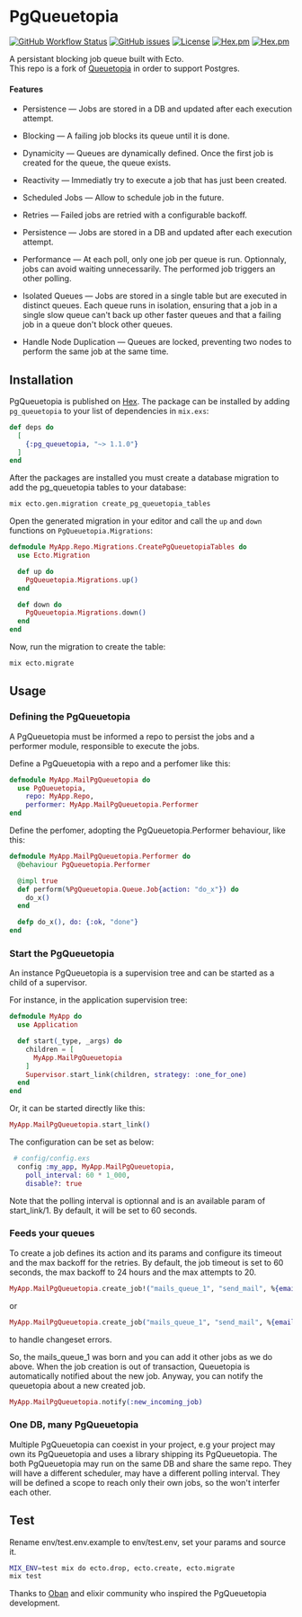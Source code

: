 # PgQueuetopia

[![GitHub Workflow Status](https://img.shields.io/github/workflow/status/tailcalldev/pg_queuetopia/CI?cacheSeconds=3600&style=flat-square)](https://github.com/tailcalldev/pg_queuetopia/actions) [![GitHub issues](https://img.shields.io/github/issues-raw/tailcalldev/pg_queuetopia?style=flat-square&cacheSeconds=3600)](https://github.com/tailcalldev/pg_queuetopia/issues) [![License](https://img.shields.io/badge/license-MIT-brightgreen.svg?cacheSeconds=3600?style=flat-square)](http://opensource.org/licenses/MIT) [![Hex.pm](https://img.shields.io/hexpm/v/queuetopia?style=flat-square)](https://hex.pm/packages/pg_queuetopia) [![Hex.pm](https://img.shields.io/hexpm/dt/pg_queuetopia?style=flat-square)](https://hex.pm/packages/pg_queuetopia)

A persistant blocking job queue built with Ecto.  
This repo is a fork of [Queuetopia](https://github.com/annatel/queuetopia) in order to support Postgres.

#### Features

- Persistence — Jobs are stored in a DB and updated after each execution attempt.

- Blocking — A failing job blocks its queue until it is done.

- Dynamicity — Queues are dynamically defined. Once the first job is created
  for the queue, the queue exists.

- Reactivity — Immediatly try to execute a job that has just been created.

- Scheduled Jobs — Allow to schedule job in the future.

- Retries — Failed jobs are retried with a configurable backoff.

- Persistence — Jobs are stored in a DB and updated after each execution attempt.

- Performance — At each poll, only one job per queue is run. Optionnaly, jobs can
  avoid waiting unnecessarily. The performed job triggers an other polling.

- Isolated Queues — Jobs are stored in a single table but are executed in
  distinct queues. Each queue runs in isolation, ensuring that a job in a single
  slow queue can't back up other faster queues and that a failing job in a queue
  don't block other queues.

- Handle Node Duplication — Queues are locked, preventing two nodes to perform
  the same job at the same time.

## Installation

PgQueuetopia is published on [Hex](https://hex.pm/packages/pg_queuetopia).
The package can be installed by adding `pg_queuetopia` to your list of dependencies in `mix.exs`:

```elixir
def deps do
  [
    {:pg_queuetopia, "~> 1.1.0"}
  ]
end
```

After the packages are installed you must create a database migration to
add the pg_queuetopia tables to your database:

```bash
mix ecto.gen.migration create_pg_queuetopia_tables
```

Open the generated migration in your editor and call the `up` and `down`
functions on `PgQueuetopia.Migrations`:

```elixir
defmodule MyApp.Repo.Migrations.CreatePgQueuetopiaTables do
  use Ecto.Migration

  def up do
    PgQueuetopia.Migrations.up()
  end

  def down do
    PgQueuetopia.Migrations.down()
  end
end
```

Now, run the migration to create the table:

```sh
mix ecto.migrate
```

## Usage

### Defining the PgQueuetopia

A PgQueuetopia must be informed a repo to persist the jobs and a performer module,
responsible to execute the jobs.

Define a PgQueuetopia with a repo and a perfomer like this:

```elixir
defmodule MyApp.MailPgQueuetopia do
  use PgQueuetopia,
    repo: MyApp.Repo,
    performer: MyApp.MailPgQueuetopia.Performer
end
```

Define the perfomer, adopting the PgQueuetopia.Performer behaviour, like this:

```elixir
defmodule MyApp.MailPgQueuetopia.Performer do
  @behaviour PgQueuetopia.Performer

  @impl true
  def perform(%PgQueuetopia.Queue.Job{action: "do_x"}) do
    do_x()
  end

  defp do_x(), do: {:ok, "done"}
end
```

### Start the PgQueuetopia

An instance PgQueuetopia is a supervision tree and can be started as a child of a supervisor.

For instance, in the application supervision tree:

```elixir
defmodule MyApp do
  use Application

  def start(_type, _args) do
    children = [
      MyApp.MailPgQueuetopia
    ]
    Supervisor.start_link(children, strategy: :one_for_one)
  end
end
```

Or, it can be started directly like this:

```elixir
MyApp.MailPgQueuetopia.start_link()
```

The configuration can be set as below:

```elixir
 # config/config.exs
  config :my_app, MyApp.MailPgQueuetopia,
    poll_interval: 60 * 1_000,
    disable?: true

```

Note that the polling interval is optionnal and is an available param of start_link/1.
By default, it will be set to 60 seconds.


### Feeds your queues

To create a job defines its action and its params and configure its timeout and the max backoff for the retries.
By default, the job timeout is set to 60 seconds, the max backoff to 24 hours and the max attempts to 20.

```elixir
MyApp.MailPgQueuetopia.create_job!("mails_queue_1", "send_mail", %{email_address: "toto@mail.com", body: "Welcome"}, [timeout: 1_000, max_backoff: 60_000])
```

or

```elixir
MyApp.MailPgQueuetopia.create_job("mails_queue_1", "send_mail", %{email_address: "toto@mail.com", body: "Welcome"}, [timeout: 1_000, max_backoff: 60_000])
```

to handle changeset errors.

So, the mails_queue_1 was born and you can add it other jobs as we do above.
When the job creation is out of transaction, Queuetopia is automatically notified about the new job.
Anyway, you can notify the queuetopia about a new created job.

```elixir
MyApp.MailPgQueuetopia.notify(:new_incoming_job)
```

### One DB, many PgQueuetopia

Multiple PgQueuetopia can coexist in your project, e.g your project may own its PgQueuetopia and uses a library
shipping its PgQueuetopia. The both PgQueuetopia may run on the same DB and share the same repo. They will have a different scheduler,
may have a different polling interval. They will be defined a scope to reach only their own jobs,
so the won't interfer each other.


## Test

Rename env/test.env.example to env/test.env, set your params and source it.

```sh
MIX_ENV=test mix do ecto.drop, ecto.create, ecto.migrate
mix test
```

Thanks to [Oban](https://github.com/sorentwo/oban) and elixir community who inspired the PgQueuetopia development.

